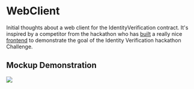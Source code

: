 # WebClient
Initial thoughts about a web client for the IdentityVerification contract. It's inspired by a competitor from the hackathon who has [built](https://github.com/aajajim/identityVerifier) a really nice [frontend](https://aajajim.github.io/identityVerifier/sessions/login) to demonstrate the goal of the Identity Verification hackathon Challenge.

## Mockup Demonstration

[![](https://img.youtube.com/vi/2oeWEedo1gc/1.jpg)](https://www.youtube.com/watch?v=2oeWEedo1gc)

